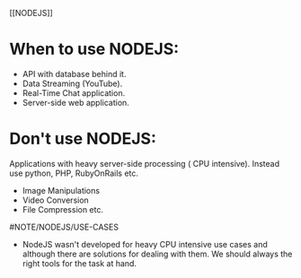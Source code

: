 [[NODEJS]]
# When to use NODEJS:
- API with database behind it.
- Data Streaming (YouTube).
- Real-Time Chat application.
- Server-side web application.

# Don't use NODEJS:
Applications with heavy server-side processing ( CPU intensive). Instead use python, PHP, RubyOnRails etc.
- Image Manipulations
- Video Conversion
- File Compression etc.

#NOTE/NODEJS/USE-CASES
- NodeJS wasn't developed for heavy CPU intensive use cases and although there are solutions for dealing with them. We should always the right tools for the task at hand.